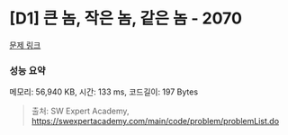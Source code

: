 # [D1] 큰 놈, 작은 놈, 같은 놈 - 2070 

[문제 링크](https://swexpertacademy.com/main/code/problem/problemDetail.do?contestProbId=AV5QQ6qqA40DFAUq) 

### 성능 요약

메모리: 56,940 KB, 시간: 133 ms, 코드길이: 197 Bytes



> 출처: SW Expert Academy, https://swexpertacademy.com/main/code/problem/problemList.do